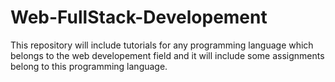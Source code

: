 # Web-FullStack-Developement
This repository will include tutorials for any programming language which belongs to the web developement field and it will include some assignments belong to this programming language.
